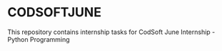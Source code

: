# CODSOFTJUNE
This repository contains internship tasks for CodSoft June Internship - Python Programming
